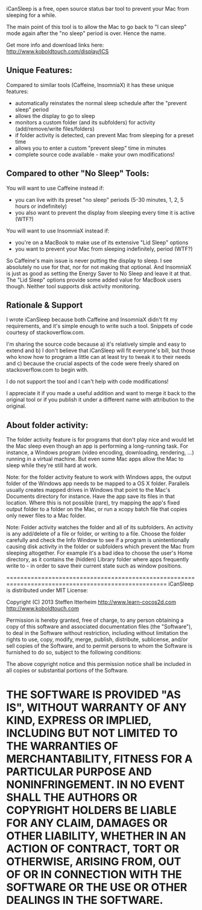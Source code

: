 iCanSleep is a free, open source status bar tool to prevent your Mac from sleeping for a while. 

The main point of this tool is to allow the Mac to go back to "I can sleep" mode again
after the "no sleep" period is over. Hence the name.

Get more info and download links here:
http://www.koboldtouch.com/display/ICS

Unique Features:
----------------

Compared to similar tools (Caffeine, InsomniaX) it has these unique features:

- automatically reinstates the normal sleep schedule after the "prevent sleep" period
- allows the display to go to sleep
- monitors a custom folder (and its subfolders) for activity (add/remove/write files/folders) 
- if folder activity is detected, can prevent Mac from sleeping for a preset time
- allows you to enter a custom "prevent sleep" time in minutes
- complete source code available - make your own modifications!


Compared to other "No Sleep" Tools:
-----------------------------------

You will want to use Caffeine instead if:
- you can live with its preset "no sleep" periods (5-30 minutes, 1, 2, 5 hours or indefinitely)
- you also want to prevent the display from sleeping every time it is active (WTF?)

You will want to use InsomniaX instead if:
- you're on a MacBook to make use of its extensive "Lid Sleep" options
- you want to prevent your Mac from sleeping indefinitely, period (WTF?)

So Caffeine's main issue is never putting the display to sleep. I see absolutely no use for that,
nor for not making that optional. And InsomniaX is just as good as setting the Energy Saver
to No Sleep and leave it at that. The "Lid Sleep" options provide some added value for MacBook 
users though. Neither tool supports disk activity monitoring.


Rationale & Support
-------------------

I wrote iCanSleep because both Caffeine and InsomniaX didn't fit my requirements, and it's
simple enough to write such a tool. Snippets of code courtesy of stackoverflow.com.

I'm sharing the source code because a) it's relatively simple and easy to extend and b) I don't
believe that iCanSleep will fit everyone's bill, but those who know how to program a little
can at least try to tweak it to their needs and c) because the crucial aspects of the code
were freely shared on stackoverflow.com to begin with.

I do not support the tool and I can't help with code modifications! 

I appreciate it if you made a useful addition and want to merge it back to the original tool
or if you publish it under a different name with attribution to the original.


About folder activity:
----------------------

The folder activity feature is for programs that don't play nice and would let the Mac
sleep even though an app is performing a long-running task. For instance, a Windows program
(video encoding, downloading, rendering, …) running in a virtual machine. But even some Mac
apps allow the Mac to sleep while they're still hard at work.

Note: for the folder activity feature to work with Windows apps, the output folder of
the Windows app needs to be mapped to a OS X folder. Parallels usually creates mapped drives
in Windows that point to the Mac's Documents directory for instance. Have the app save its files
in that location. Where this is not possible (rare), try mapping the app's fixed output folder
to a folder on the Mac, or run a xcopy batch file that copies only newer files to a Mac folder.

Note: Folder activity watches the folder and all of its subfolders. An activity is any
add/delete of a file or folder, or writing to a file. Choose the folder carefully and check
the Info Window to see if a program is unintentionally causing disk activity in the folder
or subfolders which prevent the Mac from sleeping altogether. For example it's a bad idea 
to choose the user's Home directory, as it contains the (hidden) Library folder where apps
frequently write to - in order to save their current state such as window positions.



====================================================================================================
iCanSleep is distributed under MIT License:
 
Copyright (C) 2013 Steffen Itterheim
 http://www.learn-cocos2d.com
 http://www.koboldtouch.com

Permission is hereby granted, free of charge, to any person obtaining a copy of this software
and associated documentation files (the "Software"), to deal in the Software without restriction, 
including without limitation the rights to use, copy, modify, merge, publish, distribute, 
sublicense, and/or sell copies of the Software, and to permit persons to whom the Software
is furnished to do so, subject to the following conditions:

The above copyright notice and this permission notice shall be included in all copies
or substantial portions of the Software.

THE SOFTWARE IS PROVIDED "AS IS", WITHOUT WARRANTY OF ANY KIND, EXPRESS OR IMPLIED, INCLUDING 
BUT NOT LIMITED TO THE WARRANTIES OF MERCHANTABILITY, FITNESS FOR A PARTICULAR PURPOSE AND 
NONINFRINGEMENT. IN NO EVENT SHALL THE AUTHORS OR COPYRIGHT HOLDERS BE LIABLE FOR ANY CLAIM, 
DAMAGES OR OTHER LIABILITY, WHETHER IN AN ACTION OF CONTRACT, TORT OR OTHERWISE, ARISING FROM, 
OUT OF OR IN CONNECTION WITH THE SOFTWARE OR THE USE OR OTHER DEALINGS IN THE SOFTWARE.
====================================================================================================
